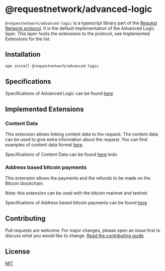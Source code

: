 # @requestnetwork/advanced-logic

`@requestnetwork/advanced-logic` is a typescript library part of the [Request Network protocol](https://github.com/RequestNetwork/requestNetwork).
It is the default implementation of the Advanced Logic layer. This layer hosts the extensions to the protocol, see Implemented Extensions for the list.

## Installation

```bash
npm install @requestnetwork/advanced-logic
```

## Specifications

Specifications of Advanced Logic can be found [here](https://github.com/RequestNetwork/requestNetwork/blob/develop-v2/packages/advanced-logic/specs/advanced-logic-specs-0.1.0-DRAFT.md)

## Implemented Extensions

### Content Data

This extension allows linking content data to the request. The content data can be used to give extra information about the request. You can find examples of content data format [here](https://github.com/RequestNetwork/requestNetwork/tree/master/packages/data-format).

Specifications of Content Data can be found [here](https://github.com/RequestNetwork/requestNetwork/blob/develop-v2/packages/advanced-logic/specs/content-data-0.1.0-DRAFT.md)
todo

### Address based bitcoin payments

This extension allows the payments and the refunds to be made on the Bitcoin blockchain.

Note: this extension can be used with the bitcoin mainnet and testnet.

Specifications of Address based bitcoin payments can be found [here](https://github.com/RequestNetwork/requestNetwork/blob/develop-v2/packages/advanced-logic/specs/payment-network-btc-address-based-0.1.0-DRAFT.md)

## Contributing

Pull requests are welcome. For major changes, please open an issue first to discuss what you would like to change.
[Read the contributing guide](https://github.com/RequestNetwork/requestNetwork/blob/master/CONTRIBUTING.md)

## License

[MIT](https://github.com/RequestNetwork/requestNetwork/blob/develop-v2/LICENSE)
